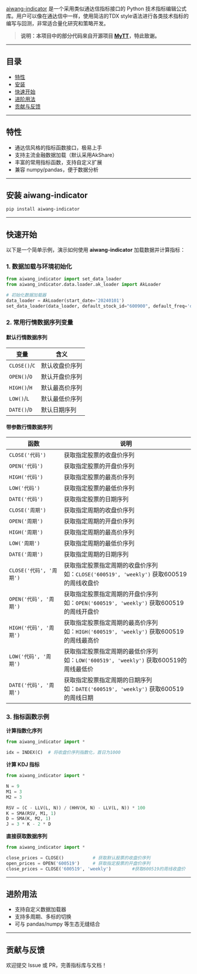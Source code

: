 [aiwang-indicator](https://github.com/saltapp/aiwang-indicator) 是一个采用类似通达信指标接口的 Python 技术指标编辑公式库。用户可以像在通达信中一样，使用简洁的TDX style语法进行各类技术指标的编写与回测，非常适合量化研究和策略开发。

> **说明：本项目中的部分代码来自开源项目 [MyTT](https://github.com/mpquant/MyTT)，特此致谢。**

---

## 目录

- [特性](#特性)
- [安装](#安装)
- [快速开始](#快速开始)
- [进阶用法](#进阶用法)
- [贡献与反馈](#贡献与反馈)

---

## 特性

- 通达信风格的指标函数接口，极易上手
- 支持主流金融数据加载（默认采用AkShare）
- 丰富的常用指标函数，支持自定义扩展
- 兼容 numpy/pandas，便于数据分析

---

## 安装 aiwang-indicator

```bash
pip install aiwang-indicator
```

---

## 快速开始

以下是一个简单示例，演示如何使用 **aiwang-indicator** 加载数据并计算指标：

### 1. 数据加载与环境初始化

```python
from aiwang_indicator import set_data_loader
from aiwang_indicator.data.loader.ak_loader import AkLoader

# 初始化数据加载器
data_loader = AkLoader(start_date='20240101')
set_data_loader(data_loader, default_stock_id="600900", default_freq='daily')
```

### 2. 常用行情数据序列变量

#### 默认行情数据序列

| 变量        | 含义         |
|-------------|--------------|
| `CLOSE()`/`C` | 默认收盘价序列 |
| `OPEN()`/`O`  | 默认开盘价序列 |
| `HIGH()`/`H`  | 默认最高价序列 |
| `LOW()`/`L`   | 默认最低价序列 |
| `DATE()`/`D`  | 默认日期序列      |

#### 带参数行情数据序列

| 函数         | 说明                         |
|--------------|------------------------------|
| `CLOSE('代码')` | 获取指定股票的收盘价序列 |
| `OPEN('代码')`  | 获取指定股票的开盘价序列 |
| `HIGH('代码')`  | 获取指定股票的最高价序列 |
| `LOW('代码')`   | 获取指定股票的最低价序列 |
| `DATE('代码')`  | 获取指定股票的日期序列   |
| `CLOSE('周期')` | 获取指定周期的收盘价序列 |
| `OPEN('周期')`  | 获取指定周期的开盘价序列 |
| `HIGH('周期')`  | 获取指定周期的最高价序列 |
| `LOW('周期')`   | 获取指定周期的最低价序列 |
| `DATE('周期')`  | 获取指定周期的日期序列   |
| `CLOSE('代码', '周期')`          | 获取指定股票指定周期的收盘价序列<br>如：`CLOSE('600519', 'weekly')` 获取600519的周线收盘价 |
| `OPEN('代码', '周期')`           | 获取指定股票指定周期的开盘价序列<br>如：`OPEN('600519', 'weekly')` 获取600519的周线开盘价   |
| `HIGH('代码', '周期')`           | 获取指定股票指定周期的最高价序列<br>如：`HIGH('600519', 'weekly')` 获取600519的周线最高价   |
| `LOW('代码', '周期')`            | 获取指定股票指定周期的最低价序列<br>如：`LOW('600519', 'weekly')` 获取600519的周线最低价     |
| `DATE('代码', '周期')`           | 获取指定股票指定周期的日期序列<br>如：`DATE('600519', 'weekly')` 获取600519的周线日期       |


### 3. 指标函数示例

**计算指数化序列**

```python
from aiwang_indicator import *

idx = INDEX(C)  # 将收盘价序列指数化，首日为1000
```

**计算 KDJ 指标**

```python
from aiwang_indicator import *

N = 9
M1 = 3
M2 = 3

RSV = (C - LLV(L, N)) / (HHV(H, N) - LLV(L, N)) * 100
K = SMA(RSV, M1, 1)
D = SMA(K, M2, 1)
J = 3 * K - 2 * D
```

**直接获取数据序列**

```python
from aiwang_indicator import *

close_prices = CLOSE()           # 获取默认股票的收盘价序列
open_prices = OPEN('600519')     # 获取指定股票的开盘价序列
close_prices = CLOSE('600519', 'weekly')        #获取600519的周线收盘价
```

---

## 进阶用法

- 支持自定义数据加载器
- 支持多周期、多标的切换
- 可与 pandas/numpy 等生态无缝结合

---

## 贡献与反馈

欢迎提交 Issue 或 PR，完善指标库与文档！
